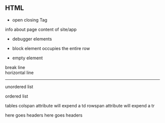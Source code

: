 ## HTML

- open closing Tag
<html>
<head>info about page </head>
<body> content of site/app </body>
</html>

- debugger elements
- block element occupies the entire row

- empty element <img src=""/>

break line <br/>
horizontal line <hr/>
unordered list <ul></ul>
ordered list <ol></ol>
tables <table>
colspan attribute will expend a td
rowspan attribute will expend a tr

<thead> here goes headers 
<tbody>here goes headers
